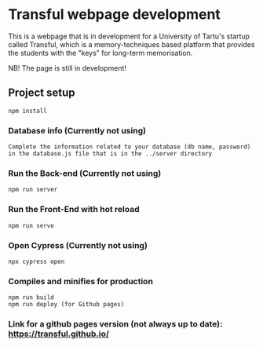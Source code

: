 # Transful webpage development
This is a webpage that is in development for a University of Tartu's startup called Transful, which is a memory-techniques based platform that provides the students with the "keys" for long-term memorisation.

NB! The page is still in development!

## Project setup
```
npm install
```

### Database info (Currently not using)
```
Complete the information related to your database (db name, password) in the database.js file that is in the ../server directory
```

### Run the Back-end (Currently not using)
```
npm run server
```

### Run the Front-End with hot reload
```
npm run serve
```

### Open Cypress (Currently not using)
```
npx cypress open
```

### Compiles and minifies for production
```
npm run build
npm run deploy (for Github pages)
```

### Link for a github pages version (not always up to date): https://transful.github.io/

